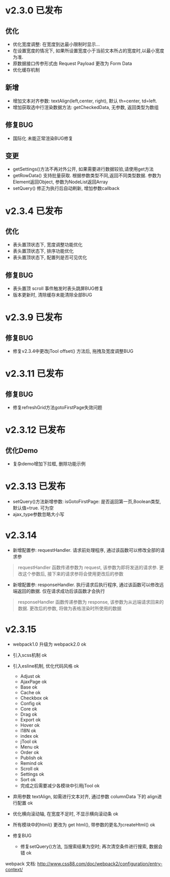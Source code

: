 # v2.3.0 已发布
## 优化
- 优化宽度调整: 在宽度到达最小限制时显示...
- 在设置宽度的情况下, 如果所设置宽度小于当前文本所占的宽度时,以最小宽度为准.
- 原数据接口传参形式由 Request Payload 更改为 Form Data
- 优化缓存机制

## 新增
- 增加文本对齐参数: textAlign(left,center, right), 默认 th=center, td=left.
- 增加获取选中行渲染数据方法: getCheckedData, 无参数, 返回类型为数组

## 修复BUG
- 国际化 未能正常渲染BUG修复

## 变更
- getSettings()方法不再对外公开, 如果需要进行数据较验,请使用get方法
- getRowData() 支持批量获取. 根据参数类型不同,返回不同类型数据. 参数为Element返回Object, 参数为NodeList返回Array
- setQuery() 修正为执行后自动刷新, 增加参数callback

# v2.3.4 已发布
## 优化
- 表头置顶状态下, 宽度调整功能优化
- 表头置顶状态下, 排序功能优化
- 表头置顶状态下, 配置列是否可见优化

## 修复BUG
- 表头置顶 scroll 事件触发时表头跳屏BUG修复
- 版本更新时, 清除缓存未能清除全部BUG

# v2.3.9 已发布
## 修复BUG
- 修复v2.3.4中更改jTool offset() 方法后, 拖拽及宽度调整BUG

# v2.3.11 已发布
## 修复BUG
- 修复refreshGrid方法gotoFirstPage失效问题

# v2.3.12 已发布
## 优化Demo
- 复杂demo增加下拉框, 删除功能示例

# v2.3.13 已发布
- setQuery()方法新增参数: isGotoFirstPage: 是否返回第一页,Boolean类型, 默认值=true. 可为空
- ajax_type参数忽略大小写

# v2.3.14
- 新增配置参: requestHandler. 请求前处理程序, 通过该函数可以修改全部的请求参
> requestHandler 函数传递参数为 request, 该参数为即将发送的请求参. 更改这个参数后, 接下来的请求参将会使用更改后的参数

- 新增配置参: responseHandler. 执行请求后执行程序, 通过该函数可以修改远端返回的数据. 仅在请求成功后该函数才会执行
> responseHandler 函数传递参数为 response, 该参数为从远端请求回来的数据. 更改后的参数, 将做为表格渲染时所使用的数据

# v2.3.15
- webpack1.0 升级为 webpack2.0 ok
- 引入scss机制 ok
- 引入esline机制, 优化代码风格 ok
	- Adjust ok
	- AjaxPage ok
	- Base ok
	- Cache ok
	- Checkbox ok
	- Config ok
	- Core ok
	- Drag ok
	- Export ok
	- Hover ok
	- I18N ok
	- index ok 
	- jTool ok
	- Menu ok
	- Order ok
	- Publish ok 
	- Remind ok
	- Scroll ok
	- Settings ok
	- Sort ok
	- 完成之后需要减少各模块中引用jTool ok
- 弃用参数 textAlign, 如需进行文本对齐, 通过参数 columnData 下的 align进行配置 ok
- 优化横向滚动轴, 在宽度不足时, 不显示横向滚动条 ok
- 所有模块中的html() 更改为 get html(), 带参数的更名为createHtml() ok

- 修复BUG
    - 修复setQuery()方法, 当搜索结果为空时; 再次清空条件进行搜索, 数据会错 ok

webpack 文档: http://www.css88.com/doc/webpack2/configuration/entry-context/

